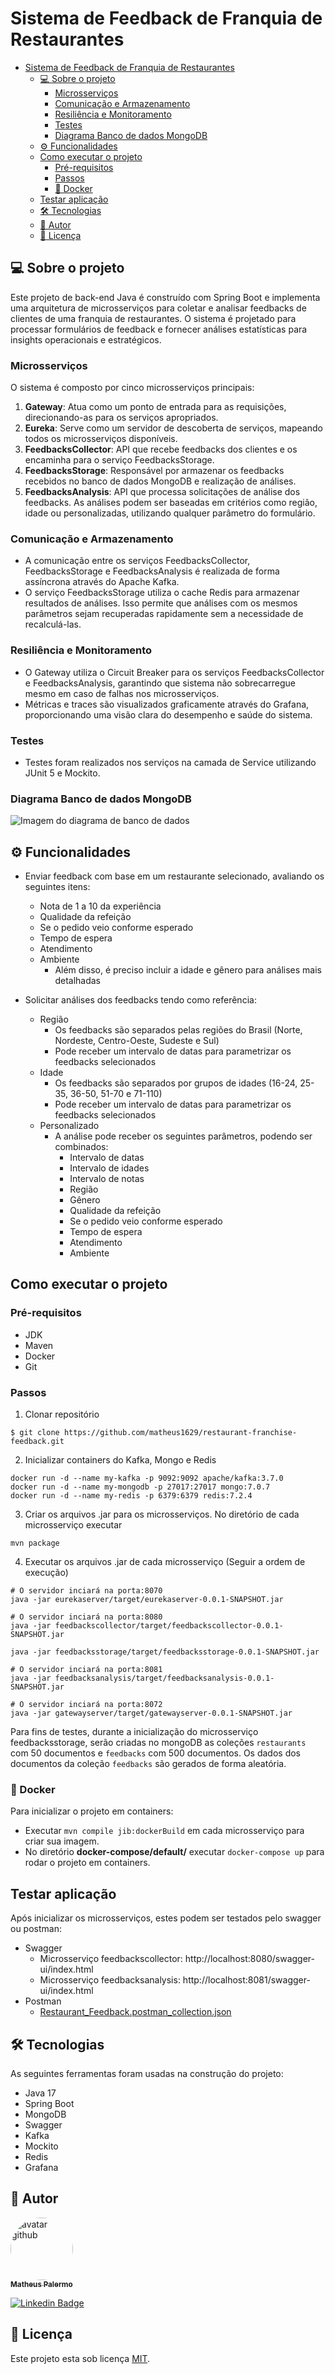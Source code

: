 # Sistema de Feedback de Franquia de Restaurantes

<!-- TOC -->
* [Sistema de Feedback de Franquia de Restaurantes](#sistema-de-feedback-de-franquia-de-restaurantes)
  * [💻 Sobre o projeto](#-sobre-o-projeto)
    * [Microsserviços](#microsserviços)
    * [Comunicação e Armazenamento](#comunicação-e-armazenamento)
    * [Resiliência e Monitoramento](#resiliência-e-monitoramento)
    * [Testes](#testes)
    * [Diagrama Banco de dados MongoDB](#diagrama-banco-de-dados-mongodb)
  * [⚙️ Funcionalidades](#-funcionalidades)
  * [Como executar o projeto](#como-executar-o-projeto)
    * [Pré-requisitos](#pré-requisitos)
    * [Passos](#passos)
    * [🐳 Docker](#-docker)
  * [Testar aplicação](#testar-aplicação)
  * [🛠 Tecnologias](#-tecnologias)
  * [🦸 Autor](#-autor)
  * [📝 Licença](#-licença)
<!-- TOC -->

## 💻 Sobre o projeto

Este projeto de back-end Java é construído com Spring Boot e implementa uma arquitetura de microsserviços para coletar e analisar feedbacks de clientes de uma franquia de restaurantes. 
O sistema é projetado para processar formulários de feedback e fornecer análises estatísticas para insights operacionais e estratégicos.

### Microsserviços

O sistema é composto por cinco microsserviços principais:

1. **Gateway**: Atua como um ponto de entrada para as requisições, direcionando-as para os serviços apropriados.
2. **Eureka**: Serve como um servidor de descoberta de serviços, mapeando todos os microsserviços disponíveis.
3. **FeedbacksCollector**: API que recebe feedbacks dos clientes e os encaminha para o serviço FeedbacksStorage.
4. **FeedbacksStorage**: Responsável por armazenar os feedbacks recebidos no banco de dados MongoDB e realização de
   análises.
5. **FeedbacksAnalysis**: API que processa solicitações de análise dos feedbacks. As análises podem ser baseadas em
   critérios como região, idade ou personalizadas, utilizando qualquer parâmetro do formulário.

### Comunicação e Armazenamento

- A comunicação entre os serviços FeedbacksCollector, FeedbacksStorage e FeedbacksAnalysis é realizada de forma
  assíncrona através do Apache Kafka.
- O serviço FeedbacksStorage utiliza o cache Redis para armazenar resultados de análises. Isso permite que análises com
  os mesmos parâmetros sejam recuperadas rapidamente sem a necessidade de recalculá-las.

### Resiliência e Monitoramento

- O Gateway utiliza o Circuit Breaker para os serviços FeedbacksCollector e FeedbacksAnalysis, garantindo que sistema
  não sobrecarregue mesmo em caso de falhas nos microsserviços.
- Métricas e traces são visualizados graficamente através do Grafana, proporcionando uma visão clara do desempenho e
  saúde do sistema.

### Testes

- Testes foram realizados nos serviços na camada de Service utilizando JUnit 5 e Mockito.

### Diagrama Banco de dados MongoDB
<img src="doc/feedbackdatabase-diagram.png" alt="Imagem do diagrama de banco de dados">

## ⚙️ Funcionalidades

- Enviar feedback com base em um restaurante selecionado, avaliando os seguintes itens:
    - Nota de 1 a 10 da experiência
    - Qualidade da refeição
    - Se o pedido veio conforme esperado
    - Tempo de espera
    - Atendimento
    - Ambiente
        - Além disso, é preciso incluir a idade e gênero para análises mais detalhadas

- Solicitar análises dos feedbacks tendo como referência:
    - Região
        - Os feedbacks são separados pelas regiões do Brasil (Norte, Nordeste, Centro-Oeste, Sudeste e Sul)
        - Pode receber um intervalo de datas para parametrizar os feedbacks selecionados
    - Idade
        - Os feedbacks são separados por grupos de idades (16-24, 25-35, 36-50, 51-70 e 71-110)
        - Pode receber um intervalo de datas para parametrizar os feedbacks selecionados
    - Personalizado
        - A análise pode receber os seguintes parâmetros, podendo ser combinados:
            - Intervalo de datas
            - Intervalo de idades
            - Intervalo de notas
            - Região
            - Gênero
            - Qualidade da refeição
            - Se o pedido veio conforme esperado
            - Tempo de espera
            - Atendimento
            - Ambiente

## Como executar o projeto

### Pré-requisitos

- JDK
- Maven
- Docker
- Git

### Passos

1. Clonar repositório

````
$ git clone https://github.com/matheus1629/restaurant-franchise-feedback.git
````

2. Inicializar containers do Kafka, Mongo e Redis

````
docker run -d --name my-kafka -p 9092:9092 apache/kafka:3.7.0
docker run -d --name my-mongodb -p 27017:27017 mongo:7.0.7
docker run -d --name my-redis -p 6379:6379 redis:7.2.4
````

3. Criar os arquivos .jar para os microsserviços. No diretório de cada microsserviço executar

````
mvn package
````

4. Executar os arquivos .jar de cada microsserviço (Seguir a ordem de execução)

````
# O servidor inciará na porta:8070
java -jar eurekaserver/target/eurekaserver-0.0.1-SNAPSHOT.jar

# O servidor inciará na porta:8080
java -jar feedbackscollector/target/feedbackscollector-0.0.1-SNAPSHOT.jar

java -jar feedbacksstorage/target/feedbacksstorage-0.0.1-SNAPSHOT.jar

# O servidor inciará na porta:8081
java -jar feedbacksanalysis/target/feedbacksanalysis-0.0.1-SNAPSHOT.jar

# O servidor inciará na porta:8072
java -jar gatewayserver/target/gatewayserver-0.0.1-SNAPSHOT.jar
````

Para fins de testes, durante a inicialização do microsserviço feedbacksstorage, serão criadas no mongoDB as
coleções `restaurants` com 50 documentos e `feedbacks` com 500 documentos.
Os dados dos documentos da coleção `feedbacks` são gerados de forma aleatória.

### 🐳 Docker

Para inicializar o projeto em containers:

- Executar `mvn compile jib:dockerBuild` em cada microsserviço para criar sua imagem.
- No diretório **docker-compose/default/** executar `docker-compose up` para rodar o projeto em containers.

## Testar aplicação

Após inicializar os microsserviços, estes podem ser testados pelo swagger ou postman:

- Swagger
    - Microsserviço feedbackscollector: http://localhost:8080/swagger-ui/index.html
    - Microsserviço feedbacksanalysis: http://localhost:8081/swagger-ui/index.html
- Postman
    - [Restaurant_Feedback.postman_collection.json](doc%2FRestaurant_Feedback.postman_collection.json)

## 🛠 Tecnologias

As seguintes ferramentas foram usadas na construção do projeto:

- Java 17
- Spring Boot
- MongoDB
- Swagger
- Kafka
- Mockito
- Redis
- Grafana

## 🦸 Autor

<a href="https://github.com/matheus1629">
 <img style="border-radius: 50%;" src="https://avatars.githubusercontent.com/u/89110918?v=4" width="100px;" alt="avatar github"/>
 <br />
 <sub><b>Matheus Palermo</b></sub></a>
 <br />

[![Linkedin Badge](https://img.shields.io/badge/-Matheus-blue?style=flat-square&logo=Linkedin&logoColor=white&link=https://www.linkedin.com/in/matheus-palermo/)](https://www.linkedin.com/in/matheus-palermo/)

## 📝 Licença

Este projeto esta sob  licença [MIT](./LICENSE).

 